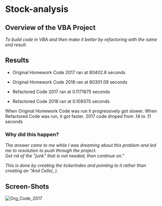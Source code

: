 # Stock-analysis

## Overview of the VBA Project
*To build code in VBA and then make it better by refactoring with the same end result.*
  
## Results
- Original Homework Code 2017 ran at 80402.8 seconds
- Original Homework Code 2018 ran at 80301.09 seconds

- Refactored Code 2017 ran at 0.1171875 seconds
- Refactored Code 2018 ran at 0.109375 seconds

When Original Homework Code was run it progressively got slower.
When Refactored Code was run, it got faster. 2017 code droped from .14 to .11 seconds

### Why did this happen?
*The answer came to me while I was dreaming about this problem and led me to resolution to push through the project.*  
*Get rid of the "junk" that is not needed, then continue on."* 

*This is done by creating the tickerIndex and pointing to it rather than creating an "And Cells(*, *).* 

## Screen-Shots
![Org_Code_2017](https://github.com/keithrabb/stock-analysis/Resources/Org_Code_2017.png)






  
